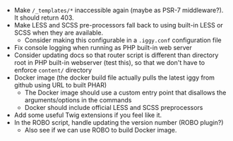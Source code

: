 * Make `/_templates/*` inaccessible again (maybe as PSR-7 middleware?).  It should return 403.
* Make LESS and SCSS pre-processors fall back to using built-in LESS or SCSS when they are available.
  * Consider making this configurable in a `.iggy.conf` configuration file
* Fix console logging when running as PHP built-in web server 
* Consider updating docs so that router script is different than directory root in PHP built-in webserver (test this),
  so that we don't have to enforce `content/` directory
* Docker image (the docker build file actually pulls the latest iggy from github using URL to built PHAR)
  * The Docker image should use a custom entry point that disallows the arguments/options in the commands
  * Docker should include official LESS and SCSS preprocessors
* Add some useful Twig extensions if you feel like it.
* In the ROBO script, handle updating the version number (ROBO plugin?)
  * Also see if we can use ROBO to build Docker image.
